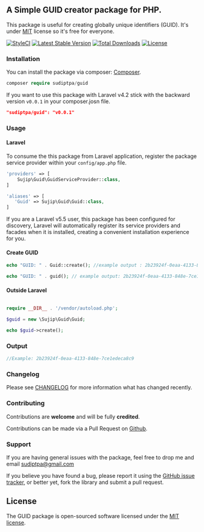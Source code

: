 ## A Simple GUID creator package for PHP.

This package is useful for creating globally unique identifiers (GUID). It's under [MIT](https://github.com/sudiptpa/laravel-guid/blob/master/LICENSE) license so it's free for everyone.

[![StyleCI](https://styleci.io/repos/105983665/shield?branch=master)](https://styleci.io/repos/105983665?format=flat)
[![Latest Stable Version](https://poser.pugx.org/sudiptpa/guid/v/stable?format=flat-square)](https://packagist.org/packages/sudiptpa/guid)
[![Total Downloads](https://poser.pugx.org/sudiptpa/guid/downloads?format=flat-square)](https://packagist.org/packages/sudiptpa/guid)
[![License](https://poser.pugx.org/sudiptpa/guid/license?format=flat-square)](https://packagist.org/packages/sudiptpa/guid)

### Installation

You can install the package via composer: [Composer](http://getcomposer.org/).

```php
composer require sudiptpa/guid
```
If you want to use this package with Laravel v4.2 stick with the backward version `v0.0.1` in your composer.josn file.

```json
"sudiptpa/guid": "v0.0.1"
```

### Usage

#### Laravel
To consume the this package from Laravel application, register the package service provider within your `config/app.php` file.

```php
'providers' => [
    Sujip\Guid\GuidServiceProvider::class,
]

'aliases' => [
   'Guid' => Sujip\Guid\Guid::class,
]
```
If you are a Laravel v5.5 user, this package has been configured for discovery, Laravel will automatically register its service providers and facades when it is installed, creating a convenient installation experience for you.

#### Create GUID

```php
echo "GUID: " . Guid::create(); //example output : 2b23924f-0eaa-4133-848e-7ce1edeca8c9

echo "GUID: " . guid(); // example output: 2b23924f-0eaa-4133-848e-7ce1edeca8c9

```

#### Outside Laravel

```php

require __DIR__ . '/vendor/autoload.php';

$guid = new \Sujip\Guid\Guid;

echo $guid->create();

````

### Output

```php
//Example: 2b23924f-0eaa-4133-848e-7ce1edeca8c9

```

### Changelog

Please see [CHANGELOG](https://github.com/sudiptpa/laravel-guid/blob/master/CHANGELOG.md) for more information what has changed recently.

### Contributing

Contributions are **welcome** and will be fully **credited**.

Contributions can be made via a Pull Request on [Github](https://github.com/sudiptpa/laravel-guid).

### Support

If you are having general issues with the package, feel free to drop me and email [sudiptpa@gmail.com](mailto:sudiptpa@gmail.com)

If you believe you have found a bug, please report it using the [GitHub issue tracker](https://github.com/sudiptpa/laravel-guid/issues),
or better yet, fork the library and submit a pull request.

## License

The GUID package is open-sourced software licensed under the [MIT license](https://opensource.org/licenses/MIT).
